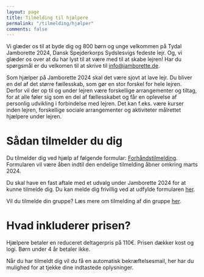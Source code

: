 ```yaml
---
layout: page
title: Tilmelding til hjælpere
permalink: "/tilmelding/hjælper"
comments: false
---
```


Vi glæder os til at byde dig og 800 børn og unge velkommen på Tydal Jamborette 2024, Dansk Spejderkorps Sydslesvigs fedeste lejr.
Og, vi glæder os over at du har lyst til at være  med til at skabe lejren!
Har du spørgsmål er du velkomen til at skrive til [info@jamborette.de](mailto:info@jamborette.de).

Som hjælper på Jamborette 2024 skal det være sjovt at lave lejr. 
Du bliver en del af det større fællesskab, som gør en stor forskel for hele lejren. 
Derfor vil der op til og under lejren være forskellige arrangementer og tiltag, for at alle føler sig som en del af fællesskabet og får en oplevelse af personlig udvikling i forbindelse med lejren. 
Det kan f.eks. være kurser inden lejren, forskellige sociale arrangementer og aktiviteter målrettet hjælpere under lejren.

# Sådan tilmelder du dig
Du tilmelder dig ved hjælp af følgende formular: [Forhåndstilmelding](/tilmelding/hjælper-forhåndstilmelding).
Formularen vil være åben indtil den endelige tilmelding åbner omkring marts 2024.

Du skal have en fast aftale med et udvalg under Jamborette 2024 for at kunne tilmelde dig.
Du kan melde dig frivillig ved at udfylde formularen [her](/bliv-hjaelper/).

Vil du tilmelde din gruppe? Læs mere om tilmelding af din gruppe [her](/tilmelding/).

# Hvad inkluderer prisen?
Hjælpere betaler en reduceret deltagerpris på 110€.
Prisen dækker kost og logi.
Børn under 4 år betaler ikke.

Når du har tilmeldt dig vil du få en automatisk bekræftelsesmail, her har du mulighed for at tjekke dine indtastede oplysninger.

